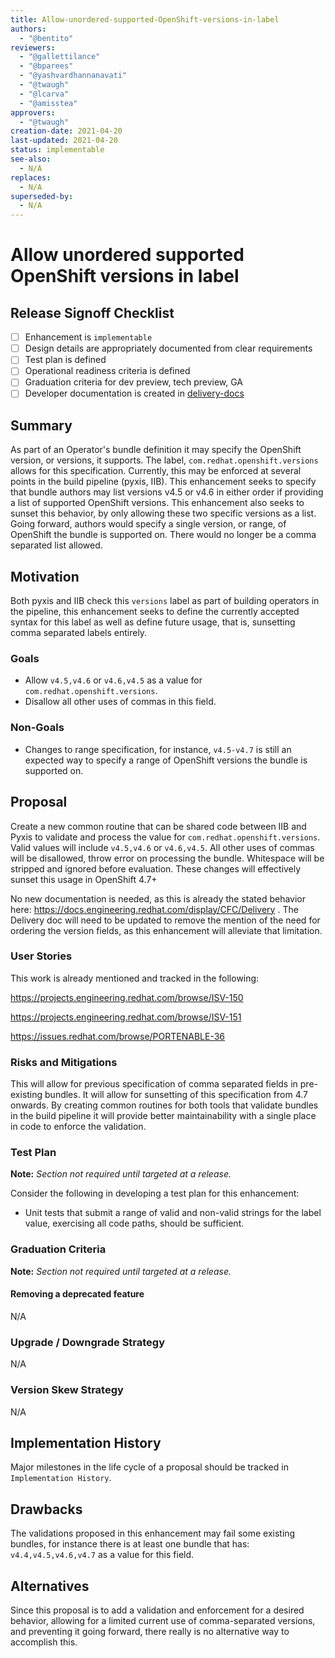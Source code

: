 ```yaml
---
title: Allow-unordered-supported-OpenShift-versions-in-label
authors:
  - "@bentito"
reviewers:
  - "@gallettilance"
  - "@bparees"
  - "@yashvardhannanavati"
  - "@twaugh"
  - "@lcarva"
  - "@amisstea"
approvers:
  - "@twaugh"
creation-date: 2021-04-20
last-updated: 2021-04-20
status: implementable
see-also:
  - N/A
replaces:
  - N/A
superseded-by:
  - N/A
---
```


# Allow unordered supported OpenShift versions in label

## Release Signoff Checklist

- [ ] Enhancement is `implementable`
- [ ] Design details are appropriately documented from clear requirements
- [ ] Test plan is defined
- [ ] Operational readiness criteria is defined
- [ ] Graduation criteria for dev preview, tech preview, GA
- [ ] Developer documentation is created in [delivery-docs](https://docs.engineering.redhat.com/display/CFC/Delivery)

## Summary

As part of an Operator's bundle definition it may specify the OpenShift version, or versions, it supports. The label, `com.redhat.openshift.versions` allows for this specification. Currently, this may be enforced at several points in the build pipeline (pyxis, IIB). This enhancement seeks to specify that bundle authors may list versions v4.5 or v4.6 in either order if providing a list of supported OpenShift versions. This enhancement also seeks to sunset this behavior, by only allowing these two specific versions as a list. Going forward, authors would specify a single version, or range, of OpenShift the bundle is supported on. There would no longer be a comma separated list allowed.


## Motivation

Both pyxis and IIB check this `versions` label as part of building operators in the pipeline, this enhancement seeks to define the currently accepted syntax for this label as well as define future usage, that is, sunsetting comma separated labels entirely.

### Goals

- Allow `v4.5,v4.6` or `v4.6,v4.5` as a value for `com.redhat.openshift.versions`.
- Disallow all other uses of commas in this field.

### Non-Goals

- Changes to range specification, for instance, `v4.5-v4.7` is still an expected way to specify a range of OpenShift versions the bundle is supported on.

## Proposal

Create a new common routine that can be shared code between IIB and Pyxis to validate and process the value for `com.redhat.openshift.versions`. Valid values will include `v4.5,v4.6` or `v4.6,v4.5`. All other uses of commas will be disallowed, throw error on processing the bundle. Whitespace will be stripped and ignored before evaluation. These changes will effectively sunset this usage in OpenShift 4.7+

No new documentation is needed, as this is already the stated behavior here: https://docs.engineering.redhat.com/display/CFC/Delivery . The Delivery doc will need to be updated to remove the mention of the need for ordering the version fields, as this enhancement will alleviate that limitation.

### User Stories

This work is already mentioned and tracked in the following:

https://projects.engineering.redhat.com/browse/ISV-150

https://projects.engineering.redhat.com/browse/ISV-151

https://issues.redhat.com/browse/PORTENABLE-36


### Risks and Mitigations

This will allow for previous specification of comma separated fields in pre-existing bundles. It will allow for sunsetting of this specification from 4.7 onwards. By creating common routines for both tools that validate bundles in the build pipeline it will provide better maintainability with a single place in code to enforce the validation.

### Test Plan

**Note:** *Section not required until targeted at a release.*

Consider the following in developing a test plan for this enhancement:
- Unit tests that submit a range of valid and non-valid strings for the label value, exercising all code paths, should be sufficient.

### Graduation Criteria

**Note:** *Section not required until targeted at a release.*

#### Removing a deprecated feature

N/A

### Upgrade / Downgrade Strategy

N/A

### Version Skew Strategy

N/A

## Implementation History

Major milestones in the life cycle of a proposal should be tracked in `Implementation
History`.

## Drawbacks

The validations proposed in this enhancement may fail some existing bundles, for instance there is at least one bundle that has: `v4.4,v4.5,v4.6,v4.7` as a value for this field.

## Alternatives

Since this proposal is to add a validation and enforcement for a desired behavior, allowing for a limited current use of comma-separated versions, and preventing it going forward, there really is no alternative way to accomplish this.

